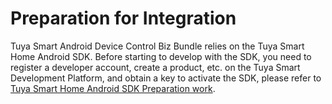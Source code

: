 # Preparation for Integration

Tuya Smart Android Device Control Biz Bundle relies on the Tuya Smart Home Android SDK. Before starting to develop with the SDK, you need to register a developer account, create a product, etc. on the Tuya Smart Development Platform, and obtain a key to activate the SDK, please refer to [Tuya Smart Home Android SDK Preparation work](https://tuyainc.github.io/tuyasmart_home_android_sdk_doc/en/resource/Preparation.html).